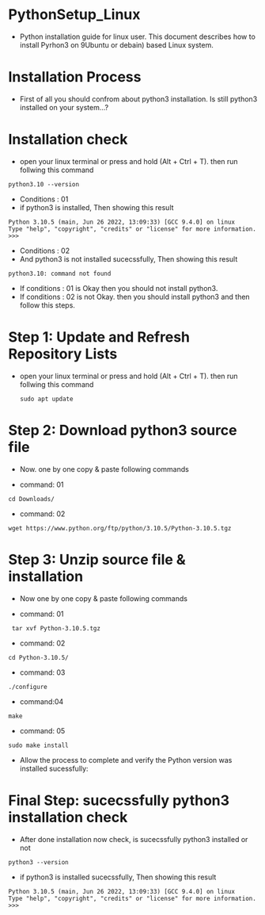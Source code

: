 # PythonSetup_Linux

- Python installation guide for linux user. This document describes how to install Pyrhon3 on 9Ubuntu or debain) based Linux system.

# Installation Process

- First of all you should confrom about python3 installation. Is still python3 installed on your system...?

# Installation check

- open your linux terminal or press and hold (Alt + Ctrl + T). then run follwing this command 

 ```
 python3.10 --version
 
  ```
  
  - Conditions :  01
  - if python3 is installed, Then showing this result

 ```
Python 3.10.5 (main, Jun 26 2022, 13:09:33) [GCC 9.4.0] on linux
Type "help", "copyright", "credits" or "license" for more information.
>>> 

 ```
 - Conditions : 02 
 - And python3 is not installed sucecssfully, Then showing this result
 
  ```
python3.10: command not found
  ```
  
  - If conditions : 01 is Okay then you should not install python3.
  -  If conditions : 02 is not Okay. then you should install python3 and then follow this steps.
  
# Step 1: Update and Refresh Repository Lists

- open your linux terminal or press and hold (Alt + Ctrl + T). then run follwing this command 

  ```
  sudo apt update
  ```
 # Step 2: Download python3 source file
 
 - Now. one by one copy & paste following commands
 
 - command: 01
 ```
 cd Downloads/
  ```
  - command: 02
  ```
 wget https://www.python.org/ftp/python/3.10.5/Python-3.10.5.tgz
 ```
 
 # Step 3: Unzip source file & installation
 
 - Now one by one copy & paste following commands
 
 - command: 01
 ```
  tar xvf Python-3.10.5.tgz
  ```
  - command: 02
  ```
  cd Python-3.10.5/
  ```
  - command: 03
  ```
  ./configure
  ```
  - command:04
  ```
  make
  ```
  - command: 05
  ```
  sudo make install

 ```
- Allow the process to complete and verify the Python version was installed sucessfully:

# Final Step: sucecssfully python3 installation check

- After done installation now check, is sucecssfully python3 installed or not

 ```
 python3 --version
 
  ```

- if python3 is installed sucecssfully, Then showing this result

 ```
Python 3.10.5 (main, Jun 26 2022, 13:09:33) [GCC 9.4.0] on linux
Type "help", "copyright", "credits" or "license" for more information.
>>> 

 ```
